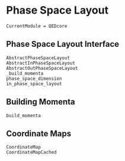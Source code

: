 # Phase Space Layout

```@meta
CurrentModule = QEDcore
```

## Phase Space Layout Interface

```@docs
AbstractPhaseSpaceLayout
AbstractInPhaseSpaceLayout
AbstractOutPhaseSpaceLayout
_build_momenta
phase_space_dimension
in_phase_space_layout
```

## Building Momenta

```@docs
build_momenta
```

## Coordinate Maps

```@docs
CoordinateMap
CoordinateMapCached
```
